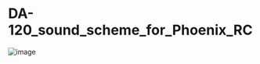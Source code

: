 # DA-120_sound_scheme_for_Phoenix_RC
![image](https://cdn.shopify.com/s/files/1/0826/8595/products/DA-120_1024x1024.jpg?v=1431524674)
